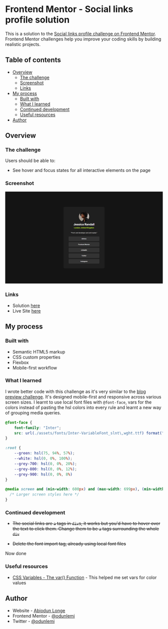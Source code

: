 # Frontend Mentor - Social links profile solution

This is a solution to the [Social links profile challenge on Frontend Mentor](https://www.frontendmentor.io/challenges/social-links-profile-UG32l9m6dQ). Frontend Mentor challenges help you improve your coding skills by building realistic projects. 

## Table of contents

- [Overview](#overview)
  - [The challenge](#the-challenge)
  - [Screenshot](#screenshot)
  - [Links](#links)
- [My process](#my-process)
  - [Built with](#built-with)
  - [What I learned](#what-i-learned)
  - [Continued development](#continued-development)
  - [Useful resources](#useful-resources)
- [Author](#author)

## Overview

### The challenge

Users should be able to:

- See hover and focus states for all interactive elements on the page

### Screenshot

![A screenshot of my social links profile page](./assets/images/screenshot-social-links-profile.png)

### Links

- Solution [here](https://github.com/odunlemi/social-links-profile)
- Live Site [here](https://odunlemi.github.io/social-links-profile/)

## My process

### Built with

- Semantic HTML5 markup
- CSS custom properties
- Flexbox
- Mobile-first workflow


### What I learned

I wrote better code with this challenge as it's very similar to the [blog preview challenge](https://www.frontendmentor.io/challenges/blog-preview-card-ckPaj01IcS). It's designed mobile-first and responsive across various screen sizes. I learnt to use local font files with `@font-face`, vars for the colors instead of pasting the hsl colors into every rule and learnt a new way of grouping media queries.

```css
@font-face {
    font-family: "Inter";
    src: url(./assets/fonts/Inter-VariableFont_slnt\,wght.ttf) format("truetype");
}
```
```css
:root {
    --green: hsl(75, 94%, 57%);
    --white: hsl(0, 0%, 100%);
    --grey-700: hsl(0, 0%, 20%);
    --grey-800: hsl(0, 0%, 12%);
    --grey-900: hsl(0, 0%, 8%)
}
```
```css
@media screen and (min-width: 600px) and (max-width: 699px), (min-width: 700px) {
  /* Larger screen styles here */
}
```

### Continued development

- ~~The social links are `a` tags in `div`s, it works but you'd have to hover over the text to click them. Change them to be `a` tags surrounding the whole `div`~~

- ~~Delete the font import tag, already using local font files~~ 

Now done

### Useful resources

- [CSS Variables - The var() Function](https://www.w3schools.com/css/css3_variables.asp) - This helped me set vars for color values

## Author

- Website - [Abiodun Longe](https://odunlemi.github.io/)
- Frontend Mentor - [@odunlemi](https://www.frontendmentor.io/profile/odunlemi)
- Twitter - [@odunlemi](https://www.x.com/odunlemi)